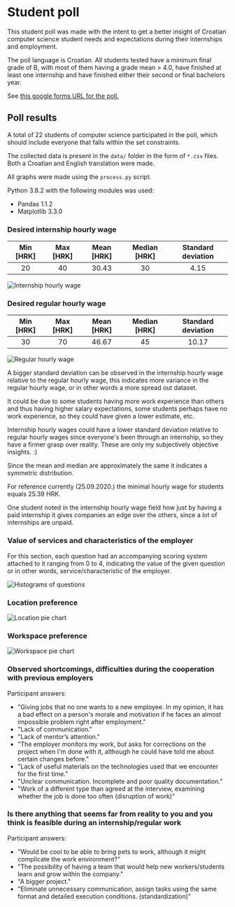 # Student poll

This student poll was made with the intent to get a better insight of Croatian computer science student needs and expectations during their internships and employment.

The poll language is Croatian.
All students tested have a minimum final grade of B, with most of them having a grade mean > 4.0, have finished at least one internship and have finished either their second or final bachelors year.

See [this google forms URL for the poll.](https://docs.google.com/forms/d/e/1FAIpQLSelt9sSKwEIqqG4JofjQkJl9EAeL5sxRzlNUnaqLS2VIYKzjg/viewform?usp=sf_link)


## Poll results

A total of 22 students of computer science participated in the poll, which should include everyone that falls within the set constraints.

The collected data is present in the `data/` folder in the form of `*.csv` files.
Both a Croatian and English translation were made.

All graphs were made using the `process.py` script.

Python 3.8.2 with the following modules was used:
- Pandas 1.1.2
- Matplotlib 3.3.0

### Desired internship hourly wage

| Min [HRK] | Max [HRK] | Mean [HRK] | Median [HRK]  | Standard deviation |
|:---------:|:---------:|:----------:|:-------------:|:------------------:|
|     20    |     40    |    30.43   |       30      |         4.15       |

![Internship hourly wage](./graphs/internship-hourly-wage.png)

### Desired regular hourly wage

| Min [HRK] | Max [HRK] | Mean [HRK] | Median [HRK]  | Standard deviation |
|:---------:|:---------:|:----------:|:-------------:|:------------------:|
|     30    |     70    |    46.67   |       45      |        10.17       |

![Regular hourly wage](./graphs/regular-hourly-wage.png)

A bigger standard deviation can be observed in the internship hourly wage relative to the regular hourly wage, this indicates more variance in the regular hourly wage, or in other words a more spread out dataset. 

It could be due to some students having more work experience than others and thus having higher salary expectations, some students perhaps have no work experience, so they could have given a lower estimate, etc.

Internship hourly wages could have a lower standard deviation relative to regular hourly wages since everyone's been through an internship, so they have a firmer grasp over reality.
These are only my subjectively objective insights. :)

Since the mean and median are approximately the same it indicates a symmetric distribution.

For reference currently (25.09.2020.) the minimal hourly wage for students equals 25.39 HRK.

One student noted in the internship hourly wage field how just by having a paid internship it gives companies an edge over the others, since a lot of internships are unpaid. 

### Value of services and characteristics of the employer

For this section, each question had an accompanying scoring system attached to it ranging from 0 to 4, indicating the value of the given question or in other words, service/characteristic of the employer.

![Histograms of questions](./graphs/histograms-q0-q9.png)

### Location preference

![Location pie chart](./graphs/location.png)

### Workspace preference

![Workspace pie chart](./graphs/workspace.png)

### Observed shortcomings, difficulties during the cooperation with previous employers
Participant answers:
- "Giving jobs that no one wants to a new employee. In my opinion, it has a bad effect on a person's morale and motivation if he faces an almost impossible problem right after employment."
- "Lack of communication."
- "Lack of mentor’s attention."
- "The employer monitors my work, but asks for corrections on the project when I'm done with it, although he could have told me about certain changes before."
- "Lack of useful materials on the technologies used that we encounter for the first time."
- "Unclear communication. Incomplete and poor quality documentation."
- "Work of a different type than agreed at the interview, examining whether the job is done too often (disruption of work)"

### Is there anything that seems far from reality to you and you think is feasible during an internship/regular work
Participant answers:
- "Would be cool to be able to bring pets to work, although it might complicate the work environment?"
- "The possibility of having a team that would help new workers/students learn and grow within the company."
- "A bigger project."
- "Eliminate unnecessary communication, assign tasks using the same format and detailed execution conditions. (standardization)"

